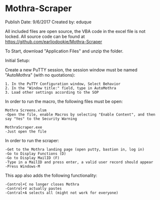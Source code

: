 # Mothra-Scraper
Publish Date: 9/6/2017
Created by: eduque

All included files are open source, the VBA code in the excel file is not locked. All source code can be found at https://github.com/earliodookie/Mothra-Scraper

To Start, download "Application Files" and unzip the folder.

Initial Setup:

Create a new PuTTY session, the session window must be named "AutoMothra" (with no quotations):

	1. In the PuTTY Configuration window, Select Behavior
	2. In the "Window title:" field, type in AutoMothra
	3. Load other settings according to the SOP
	
	
In order to run the macro, the following files must be open:

	Mothra Screens.xlsm
	-Open the file, enable Macros by selecting "Enable Content", and then say "Yes" to the Security Warning
		
	MothraScraper.exe
	-Just open the file


In order to run the scraper:

	-Get to the Mothra landing page (open putty, bastion in, log in)
	-Go to Display Functions (D)
	-Go to Display MailID (F)
	-Type in a MailID and press enter, a valid user record should appear
	-Press Windows-M
	
This app also adds the following functionality:

	-Control+C no longer closes Mothra
	-Control+V actually pastes
	-Contral+A selects all (might not work for everyone)
